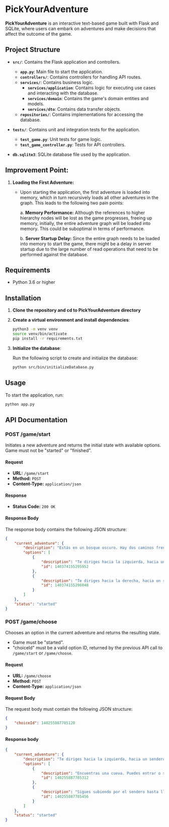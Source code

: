 # PickYourAdventure

**PickYourAdventure** is an interactive text-based game built with Flask and SQLite, where users can embark on adventures and make decisions that affect the outcome of the game.

## Project Structure

- **`src/`**: Contains the Flask application and controllers.
  - **`app.py`**: Main file to start the application.
  - **`controllers/`**: Contains controllers for handling API routes.
  - **`services/`**: Contains business logic.
    - **`services/application`**: Contains logic for executing use cases and interacting with the database.
    - **`services/domain`**: Contains the game's domain entities and models.
    - **`services/dto`**: Contains data transfer objects.
  - **`repositories/`**: Contains implementations for accessing the database.

- **`tests/`**: Contains unit and integration tests for the application.
  - **`test_game.py`**: Unit tests for game logic.
  - **`test_game_controller.py`**: Tests for API controllers.

- **`db.sqlite3`**: SQLite database file used by the application.

## Improvement Point:

1. **Loading the First Adventure:**
   - Upon starting the application, the first adventure is loaded into memory, which in turn recursively loads all other adventures in the graph. This leads to the following two pain points:
   
     a. **Memory Performance:** Although the references to higher hierarchy nodes will be lost as the game progresses, freeing up memory, initially, the entire adventure graph will be loaded into memory. This could be suboptimal in terms of performance.

     b. **Server Startup Delay:** Since the entire graph needs to be loaded into memory to start the game, there might be a delay in server startup due to the large number of read operations that need to be performed against the database.


## Requirements

- Python 3.6 or higher

## Installation

1. **Clone the repository and cd to PickYourAdventure directory**

2. **Create a virtual environment and install dependencies**:

    ```bash
    python3 -m venv venv
    source venv/bin/activate
    pip install -r requirements.txt
    ```

3. **Initialize the database**:

    Run the following script to create and initialize the database:

    ```bash
    python src/bin/initializeDatabase.py
    ```

## Usage

To start the application, run:

```bash
python app.py
```

## API Documentation

### POST /game/start

Initiates a new adventure and returns the initial state with available options. 
Game must not be "started" or "finished".

#### Request

- **URL:** `/game/start`
- **Method:** `POST`
- **Content-Type:** `application/json`

#### Response

- **Status Code:** `200 OK`

#### Response Body

The response body contains the following JSON structure:

```json
{
    "current_adventure": {
        "description": "Estás en un bosque oscuro. Hay dos caminos frente a ti.",
        "options": [
            {
                "description": "Te diriges hacia la izquierda, hacia un sendero rocoso.",
                "id": 140374155295952
            },
            {
                "description": "Te diriges hacia la derecha, hacia un río con aguas tranquilas.",
                "id": 140374155296048
            }
        ]
    },
    "status": "started"
}
```

### POST /game/choose

Chooses an option in the current adventure and returns the resulting state.
- Game must be "started".
- "choiceId" must be a valid option ID, returned by the previous API call to `/game/start` or `/game/choose`.



#### Request

- **URL:** `/game/choose`
- **Method:** `POST`
- **Content-Type:** `application/json`

#### Request Body

The request body must contain the following JSON structure:

```json
{
    "choiceId": 140255887785120
}
```

#### Response body
```json
{
    "current_adventure": {
        "description": "Te diriges hacia la izquierda, hacia un sendero rocoso.",
        "options": [
            {
                "description": "Encuentras una cueva. Puedes entrar o seguir adelante.",
                "id": 140255887785312
            },
            {
                "description": "Sigues subiendo por el sendero hasta llegar a la cima de una colina.",
                "id": 140255887785456
            }
        ]
    },
    "status": "started"
}
```
